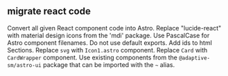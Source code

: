 ## migrate react code

Convert all given React component code into Astro.
Replace "lucide-react" with material design icons from the 'mdi' package.
Use PascalCase for Astro component filenames.
Do not use default exports.
Add ids to html Sections.
Replace `svg` with `Icon1.astro` component.
Replace `Card` with `CardWrapper` component.
Use existing components from the `@adaptive-sm/astro-ui` package that can be imported with the `~` alias.
